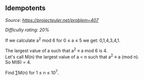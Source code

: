 Idempotents
-----------

*Source: https://projecteuler.net/problem=407*


*Difficulty rating: 20%*

If we calculate a<sup>2</sup> mod 6 for 0 ≤ a ≤ 5 we get: 0,1,4,3,4,1.

The largest value of a such that a<sup>2</sup> ≡ a mod 6 is 4.\
 Let's call M(n) the largest value of a \< n such that a<sup>2</sup> ≡ a (mod
n).\
 So M(6) = 4.

Find ∑M(n) for 1 ≤ n ≤ 10<sup>7</sup>.
